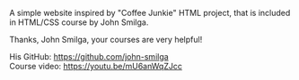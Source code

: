 A simple website inspired by "Coffee Junkie" HTML project, that is included in HTML/CSS course by John Smilga.

Thanks, John Smilga, your courses are very helpful!

His GitHub: https://github.com/john-smilga <br/>
Course video: https://youtu.be/mU6anWqZJcc
